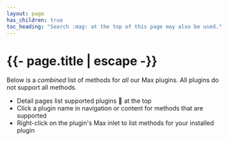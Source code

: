 ```yaml
---
layout: page
has_children: true
toc_heading: "Search :mag: at the top of this page may also be used."
---
```

<h1>{{- page.title | escape -}}</h1>

Below is a *combined* list of methods for *all* our Max plugins.
All plugins do not support all methods.

* Detail pages list supported plugins :electric_plug:
  at the top
* Click a plugin name in navigation or content for
  methods that are supported
* Right-click on the plugin's Max inlet to list methods for your installed plugin
